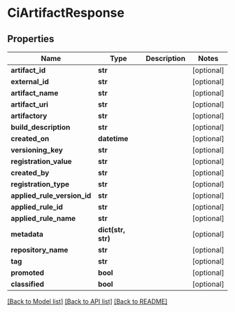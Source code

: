 # CiArtifactResponse

## Properties
Name | Type | Description | Notes
------------ | ------------- | ------------- | -------------
**artifact_id** | **str** |  | [optional] 
**external_id** | **str** |  | [optional] 
**artifact_name** | **str** |  | [optional] 
**artifact_uri** | **str** |  | [optional] 
**artifactory** | **str** |  | [optional] 
**build_description** | **str** |  | [optional] 
**created_on** | **datetime** |  | [optional] 
**versioning_key** | **str** |  | [optional] 
**registration_value** | **str** |  | [optional] 
**created_by** | **str** |  | [optional] 
**registration_type** | **str** |  | [optional] 
**applied_rule_version_id** | **str** |  | [optional] 
**applied_rule_id** | **str** |  | [optional] 
**applied_rule_name** | **str** |  | [optional] 
**metadata** | **dict(str, str)** |  | [optional] 
**repository_name** | **str** |  | [optional] 
**tag** | **str** |  | [optional] 
**promoted** | **bool** |  | [optional] 
**classified** | **bool** |  | [optional] 

[[Back to Model list]](../README.md#documentation-for-models) [[Back to API list]](../README.md#documentation-for-api-endpoints) [[Back to README]](../README.md)

